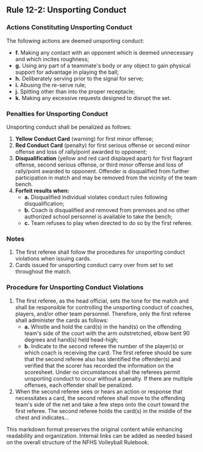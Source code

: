<!-- Section: Unsporting Conduct -->

## Rule 12-2: Unsporting Conduct

### Actions Constituting Unsporting Conduct

The following actions are deemed unsporting conduct:

- **f.** Making any contact with an opponent which is deemed unnecessary and which incites roughness;
- **g.** Using any part of a teammate's body or any object to gain physical support for advantage in playing the ball;
- **h.** Deliberately serving prior to the signal for serve;
- **i.** Abusing the re-serve rule;
- **j.** Spitting other than into the proper receptacle;
- **k.** Making any excessive requests designed to disrupt the set.

### Penalties for Unsporting Conduct

Unsporting conduct shall be penalized as follows:

1. **Yellow Conduct Card** (warning) for first minor offense;
2. **Red Conduct Card** (penalty) for first serious offense or second minor offense and loss of rally/point awarded to opponent;
3. **Disqualification** (yellow and red card displayed apart) for first flagrant offense, second serious offense, or third minor offense and loss of rally/point awarded to opponent. Offender is disqualified from further participation in match and may be removed from the vicinity of the team bench.
4. **Forfeit results when:**
   - **a.** Disqualified individual violates conduct rules following disqualification;
   - **b.** Coach is disqualified and removed from premises and no other authorized school personnel is available to take the bench;
   - **c.** Team refuses to play when directed to do so by the first referee.

### Notes

1. The first referee shall follow the procedures for unsporting conduct violations when issuing cards.
2. Cards issued for unsporting conduct carry over from set to set throughout the match.

### Procedure for Unsporting Conduct Violations

1. The first referee, as the head official, sets the tone for the match and shall be responsible for controlling the unsporting conduct of coaches, players, and/or other team personnel. Therefore, only the first referee shall administer the cards as follows:
   - **a.** Whistle and hold the card(s) in the hand(s) on the offending team's side of the court with the arm outstretched, elbow bent 90 degrees and hand(s) held head-high;
   - **b.** Indicate to the second referee the number of the player(s) or which coach is receiving the card. The first referee should be sure that the second referee also has identified the offender(s) and verified that the scorer has recorded the information on the scoresheet. Under no circumstances shall the referees permit unsporting conduct to occur without a penalty. If there are multiple offenses, each offender shall be penalized.
2. When the second referee sees or hears an action or response that necessitates a card, the second referee shall move to the offending team's side of the net and take a few steps onto the court toward the first referee. The second referee holds the card(s) in the middle of the chest and indicates...

This markdown format preserves the original content while enhancing readability and organization. Internal links can be added as needed based on the overall structure of the NFHS Volleyball Rulebook.

